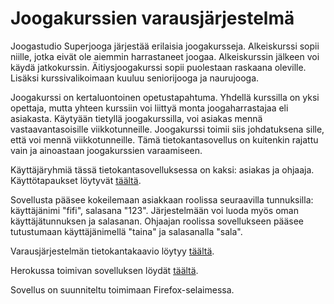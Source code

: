 # Joogakurssien varausjärjestelmä

Joogastudio Superjooga järjestää erilaisia joogakursseja. Alkeiskurssi sopii niille, jotka eivät ole aiemmin harrastaneet joogaa. Alkeiskurssin jälkeen voi käydä jatkokurssin. Äitiysjoogakurssi sopii puolestaan raskaana oleville. Lisäksi kurssivalikoimaan kuuluu seniorijooga ja naurujooga.

Joogakurssi on kertaluontoinen opetustapahtuma. Yhdellä kurssilla on yksi opettaja, mutta yhteen kurssiin voi liittyä monta joogaharrastajaa eli asiakasta. Käytyään tietyllä joogakurssilla, voi asiakas mennä vastaavantasoisille viikkotunneille. Joogakurssi toimii siis johdatuksena sille, että voi mennä viikkotunneille. Tämä tietokantasovellus on kuitenkin rajattu vain ja ainoastaan joogakurssien varaamiseen.

Käyttäjäryhmiä tässä tietokantasovelluksessa on kaksi: asiakas ja ohjaaja. Käyttötapaukset löytyvät [täältä](https://github.com/tsalohei/joogakurssi/blob/master/documentation/kayttotapaukset.md).

Sovellusta pääsee kokeilemaan asiakkaan roolissa seuraavilla tunnuksilla: käyttäjänimi "fifi", salasana "123". Järjestelmään voi luoda myös oman käyttäjätunnuksen ja salasanan. Ohjaajan roolissa sovellukseen pääsee tutustumaan käyttäjänimellä "taina" ja salasanalla "sala".

Varausjärjestelmän tietokantakaavio löytyy [täältä](https://github.com/tsalohei/joogakurssi/blob/master/documentation/tietokantakaavio.png). 

Herokussa toimivan sovelluksen löydät [täältä](https://tsalohei-joogakurssi.herokuapp.com/).

Sovellus on suunniteltu toimimaan Firefox-selaimessa. 
